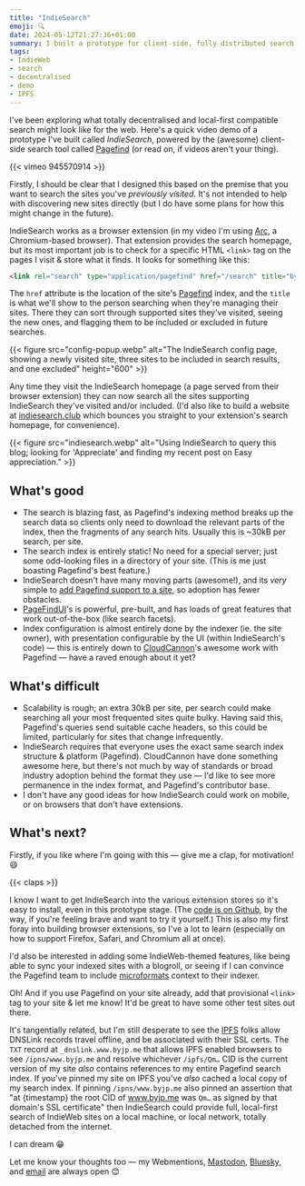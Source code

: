 ```yaml
---
title: "IndieSearch"
emoji: 🔍
date: 2024-05-12T21:27:36+01:00
summary: I built a prototype for client-side, fully distributed search for the IndieWeb — check out the demo & a little explainer.
tags:
- IndieWeb
- search
- decentralised
- demo
- IPFS
---
```


I've been exploring what totally decentralised and local-first compatible search might look like for the web. Here's a quick video demo of a prototype I've built called _IndieSearch_, powered by the (awesome) client-side search tool called [Pagefind][pagefind] (or read on, if videos aren't your thing).

{{< vimeo 945570914 >}}

Firstly, I should be clear that I designed this based on the premise that you want to search the sites you've _previously visited_. It's not intended to help with discovering new sites directly (but I do have some plans for how this might change in the future).

IndieSearch works as a browser extension (in my video I'm using [Arc](/posts/arc-new-browser/), a Chromium-based browser). That extension provides the search homepage, but its most important job is to check for a specific HTML `<link>` tag on the pages I visit & store what it finds. It looks for something like this:

```html
<link rel="search" type="application/pagefind" href="/search" title="byJP">
```

The `href` attribute is the location of the site's [Pagefind][pagefind] index, and the `title` is what we'll show to the person searching when they're managing their sites. There they can sort through supported sites they've visited, seeing the new ones, and flagging them to be included or excluded in future searches.

{{< figure src="config-popup.webp" alt="The IndieSearch config page, showing a newly visited site, three sites to be included in search results, and one excluded" height="600" >}}

Any time they visit the IndieSearch homepage (a page served from their browser extension) they can now search all the sites supporting IndieSearch they've visited and/or included. (I'd also like to build a website at [indiesearch.club](https://indiesearch.club) which bounces you straight to your extension's search homepage, for convenience).

{{< figure src="indiesearch.webp" alt="Using IndieSearch to query this blog; looking for 'Appreciate' and finding my recent post on Easy appreciation." >}}

## What's good

- The search is blazing fast, as Pagefind's indexing method breaks up the search data so clients only need to download the relevant parts of the index, then the fragments of any search hits. Usually this is ~30kB per search, per site.
- The search index is entirely static! No need for a special server; just some odd-looking files in a directory of your site. (This is me just boasting Pagefind's best feature.)
- IndieSearch doesn't have many moving parts (awesome!), and its _very_ simple to [add Pagefind support to a site](https://pagefind.app/docs/), so adoption has fewer obstacles.
- [PageFindUI](https://pagefind.app/docs/ui-usage/)'s is powerful, pre-built, and has loads of great features that work out-of-the-box (like search facets).
- Index configuration is almost entirely done by the indexer (ie. the site owner), with presentation configurable by the UI (within IndieSearch's code) — this is entirely down to [CloudCannon](https://cloudcannon.com/)'s awesome work with Pagefind — have a raved enough about it yet?

## What's difficult

- Scalability is rough; an extra 30kB per site, per search could make searching all your most frequented sites quite bulky. Having said this, Pagefind's queries send suitable cache headers, so this could be limited, particularly for sites that change infrequently.
- IndieSearch requires that everyone uses the exact same search index structure & platform (Pagefind). CloudCannon have done something awesome here, but there's not much by way of standards or broad industry adoption behind the format they use — I'd like to see more permanence in the index format, and Pagefind's contributor base.
- I don't have any good ideas for how IndieSearch could work on mobile, or on browsers that don't have extensions.

## What's next?

Firstly, if you like where I'm going with this — give me a clap, for motivation! 😄

{{< claps >}}

I know I want to get IndieSearch into the various extension stores so it's easy to install, even in this prototype stage. (The [code is on Github](https://github.com/jphastings/indiesearch), by the way, if you're feeling brave and want to try it yourself.) This is also my first foray into building browser extensions, so I've a lot to learn (especially on how to support Firefox, Safari, and Chromium all at once).

I'd also be interested in adding some IndieWeb-themed features, like being able to sync your indexed sites with a blogroll, or seeing if I can convince the Pagefind team to include [microformats](https://microformats.org) context to their indexer.

Oh! And if you use Pagefind on your site already, add that provisional `<link>` tag to your site & let me know! It'd be great to have some other test sites out there.

It's tangentially related, but I'm still desperate to see the [IPFS](/tags/ipfs) folks allow DNSLink records travel offline, and be associated with their SSL certs. The `TXT` record at `_dnslink.www.byjp.me` that allows IPFS enabled browsers to see `/ipns/www.byjp.me` and resolve whichever `/ipfs/Qm…` CID is the current version of my site _also_ contains references to my entire Pagefind search index. If you've pinned my site on IPFS you've _also_ cached a local copy of my search index. If pinning `/ipns/www.byjp.me` also pinned an assertion that "at {timestamp} the root CID of www.byjp.me was `Qm…` as signed by that domain's SSL certificate" then IndieSearch could provide full, local-first search of IndieWeb sites on a local machine, or local network, totally detached from the internet.

I can dream 😁

Let me know your thoughts too — my Webmentions, [Mastodon](https://hachyderm.io/@byjp), [Bluesky](https://bsky.app/profile/byjp.me), and [email](/standing-invitation) are always open 😊

[pagefind]: https://pagefind.app "The Pagefind homepage & developer docs"
